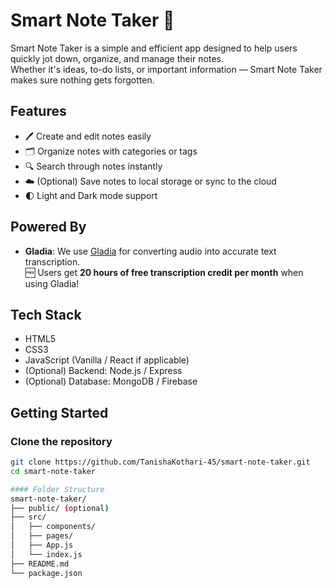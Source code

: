 # Smart Note Taker 📝

Smart Note Taker is a simple and efficient app designed to help users quickly jot down, organize, and manage their notes.  
Whether it's ideas, to-do lists, or important information — Smart Note Taker makes sure nothing gets forgotten.

## Features

- 🖊️ Create and edit notes easily
- 🗂️ Organize notes with categories or tags
- 🔍 Search through notes instantly
- ☁️ (Optional) Save notes to local storage or sync to the cloud
- 🌓 Light and Dark mode support

## Powered By

- **Gladia**: We use [Gladia](https://gladia.io/) for converting audio into accurate text transcription.  
  🆓 Users get **20 hours of free transcription credit per month** when using Gladia!

## Tech Stack

- HTML5
- CSS3
- JavaScript (Vanilla / React if applicable)
- (Optional) Backend: Node.js / Express
- (Optional) Database: MongoDB / Firebase

## Getting Started

### Clone the repository

```bash
git clone https://github.com/TanishaKothari-45/smart-note-taker.git
cd smart-note-taker

#### Folder Structure
smart-note-taker/
├── public/ (optional)
├── src/
│   ├── components/
│   ├── pages/
│   ├── App.js
│   └── index.js
├── README.md
└── package.json
